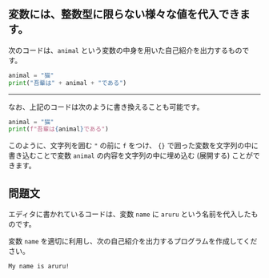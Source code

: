 ## 変数には、整数型に限らない様々な値を代入できます。

次のコードは、`animal` という変数の中身を用いた自己紹介を出力するものです。

```python
animal = "猫"
print("吾輩は" + animal + "である")
```

---

なお、上記のコードは次のように書き換えることも可能です。

```python
animal = "猫"
print(f"吾輩は{animal}である")
```

このように、文字列を囲む `"` の前に `f` をつけ、 `{}` で囲った変数を文字列の中に書き込むことで変数 `animal` の内容を文字列の中に埋め込む (展開する) ことができます。

## 問題文

エディタに書かれているコードは、変数 `name` に `aruru` という名前を代入したものです。

変数 `name` を適切に利用し、次の自己紹介を出力するプログラムを作成してください。

```text
My name is aruru!
```
